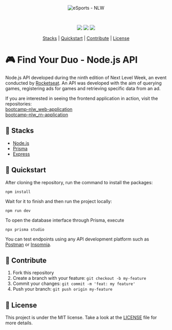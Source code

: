 <p align="center"> 
  <img src='https://github.com/munyrasirio/bootcamp-nlw_web-application/assets/29839759/39e7fa00-00ca-4453-adf3-9bb51c0a1a1f' alt='eSports - NLW'>
</p>

<br/>

<p align="center"> 
  <img src='https://img.shields.io/github/languages/count/munyrasirio/bootcamp-nlw_node-api?style=for-the-badge'>
  <img src='https://img.shields.io/github/license/munyrasirio/bootcamp-nlw_node-api?style=for-the-badge'>
  <img src='https://img.shields.io/github/languages/code-size/munyrasirio/bootcamp-nlw_node-api?style=for-the-badge'>
</p>

<p align="center"> 
  <a href="#stacks">Stacks</a> | <a href="#quickstart">Quickstart</a> | <a href="#contribute">Contribute</a> | <a href="#license">License</a>
</p>

# 🎮 Find Your Duo - Node.js API 
Node.js API developed during the ninth edition of Next Level Week, an event conducted by [Rocketseat](https://www.rocketseat.com.br/).
An API was developed with the aim of querying games, registering ads for games and retrieving specific data from an ad.

If you are interested in seeing the frontend application in action, visit the repositories:
<br/>[bootcamp-nlw_web-application](https://github.com/munyrasirio/bootcamp-nlw_web-application)
<br/>[bootcamp-nlw_rn-application](https://github.com/munyrasirio/bootcamp-nlw_rn-application)

## 🧪 Stacks <span id='stacks'></span>
* [Node.js](https://nodejs.org)
* [Prisma](https://prisma.io)
* [Express](https://expressjs.com)

## 🚀 Quickstart <span id='quickstart'></span>
After cloning the repository, run the command to install the packages:

```
npm install
```

Wait for it to finish and then run the project locally:

```
npm run dev
```

To open the database interface through Prisma, execute

```
npx prisma studio
```

You can test endpoints using any API development platform such as [Postman](https://www.postman.com/) or [Insomnia](https://insomnia.rest/).

## 🤗 Contribute <span id='contribute'></span>

1. Fork this repository
2. Create a branch with your feature: `git checkout -b my-feature`
3. Commit your changes: `git commit -m 'feat: my feature'`
4. Push your branch: `git push origin my-feature`

## 📃 License <span id='license'></span>

This project is under the MIT license. Take a look at the [LICENSE](https://github.com/munyrasirio/bootcamp-nlw_node-api/blob/main/LICENSE) file for more details.
